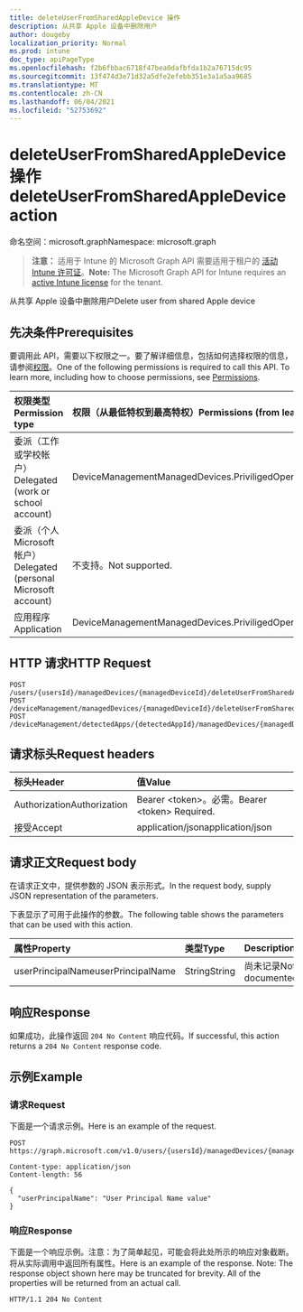 ```yaml
---
title: deleteUserFromSharedAppleDevice 操作
description: 从共享 Apple 设备中删除用户
author: dougeby
localization_priority: Normal
ms.prod: intune
doc_type: apiPageType
ms.openlocfilehash: f2b6fbbac6718f47bea0dafbfda1b2a76715dc95
ms.sourcegitcommit: 13f474d3e71d32a5dfe2efebb351e3a1a5aa9685
ms.translationtype: MT
ms.contentlocale: zh-CN
ms.lasthandoff: 06/04/2021
ms.locfileid: "52753692"
---
```

# <a name="deleteuserfromsharedappledevice-action"></a><span data-ttu-id="9dfa8-103">deleteUserFromSharedAppleDevice 操作</span><span class="sxs-lookup"><span data-stu-id="9dfa8-103">deleteUserFromSharedAppleDevice action</span></span>

<span data-ttu-id="9dfa8-104">命名空间：microsoft.graph</span><span class="sxs-lookup"><span data-stu-id="9dfa8-104">Namespace: microsoft.graph</span></span>

> <span data-ttu-id="9dfa8-105">**注意：** 适用于 Intune 的 Microsoft Graph API 需要适用于租户的 [活动 Intune 许可证](https://go.microsoft.com/fwlink/?linkid=839381)。</span><span class="sxs-lookup"><span data-stu-id="9dfa8-105">**Note:** The Microsoft Graph API for Intune requires an [active Intune license](https://go.microsoft.com/fwlink/?linkid=839381) for the tenant.</span></span>

<span data-ttu-id="9dfa8-106">从共享 Apple 设备中删除用户</span><span class="sxs-lookup"><span data-stu-id="9dfa8-106">Delete user from shared Apple device</span></span>

## <a name="prerequisites"></a><span data-ttu-id="9dfa8-107">先决条件</span><span class="sxs-lookup"><span data-stu-id="9dfa8-107">Prerequisites</span></span>
<span data-ttu-id="9dfa8-p101">要调用此 API，需要以下权限之一。要了解详细信息，包括如何选择权限的信息，请参阅[权限](/graph/permissions-reference)。</span><span class="sxs-lookup"><span data-stu-id="9dfa8-p101">One of the following permissions is required to call this API. To learn more, including how to choose permissions, see [Permissions](/graph/permissions-reference).</span></span>

|<span data-ttu-id="9dfa8-110">权限类型</span><span class="sxs-lookup"><span data-stu-id="9dfa8-110">Permission type</span></span>|<span data-ttu-id="9dfa8-111">权限（从最低特权到最高特权）</span><span class="sxs-lookup"><span data-stu-id="9dfa8-111">Permissions (from least to most privileged)</span></span>|
|:---|:---|
|<span data-ttu-id="9dfa8-112">委派（工作或学校帐户）</span><span class="sxs-lookup"><span data-stu-id="9dfa8-112">Delegated (work or school account)</span></span>|<span data-ttu-id="9dfa8-113">DeviceManagementManagedDevices.PriviligedOperation.All</span><span class="sxs-lookup"><span data-stu-id="9dfa8-113">DeviceManagementManagedDevices.PriviligedOperation.All</span></span>|
|<span data-ttu-id="9dfa8-114">委派（个人 Microsoft 帐户）</span><span class="sxs-lookup"><span data-stu-id="9dfa8-114">Delegated (personal Microsoft account)</span></span>|<span data-ttu-id="9dfa8-115">不支持。</span><span class="sxs-lookup"><span data-stu-id="9dfa8-115">Not supported.</span></span>|
|<span data-ttu-id="9dfa8-116">应用程序</span><span class="sxs-lookup"><span data-stu-id="9dfa8-116">Application</span></span>|<span data-ttu-id="9dfa8-117">DeviceManagementManagedDevices.PriviligedOperation.All</span><span class="sxs-lookup"><span data-stu-id="9dfa8-117">DeviceManagementManagedDevices.PriviligedOperation.All</span></span>|

## <a name="http-request"></a><span data-ttu-id="9dfa8-118">HTTP 请求</span><span class="sxs-lookup"><span data-stu-id="9dfa8-118">HTTP Request</span></span>
<!-- {
  "blockType": "ignored"
}
-->
``` http
POST /users/{usersId}/managedDevices/{managedDeviceId}/deleteUserFromSharedAppleDevice
POST /deviceManagement/managedDevices/{managedDeviceId}/deleteUserFromSharedAppleDevice
POST /deviceManagement/detectedApps/{detectedAppId}/managedDevices/{managedDeviceId}/deleteUserFromSharedAppleDevice
```

## <a name="request-headers"></a><span data-ttu-id="9dfa8-119">请求标头</span><span class="sxs-lookup"><span data-stu-id="9dfa8-119">Request headers</span></span>
|<span data-ttu-id="9dfa8-120">标头</span><span class="sxs-lookup"><span data-stu-id="9dfa8-120">Header</span></span>|<span data-ttu-id="9dfa8-121">值</span><span class="sxs-lookup"><span data-stu-id="9dfa8-121">Value</span></span>|
|:---|:---|
|<span data-ttu-id="9dfa8-122">Authorization</span><span class="sxs-lookup"><span data-stu-id="9dfa8-122">Authorization</span></span>|<span data-ttu-id="9dfa8-123">Bearer &lt;token&gt;。必需。</span><span class="sxs-lookup"><span data-stu-id="9dfa8-123">Bearer &lt;token&gt; Required.</span></span>|
|<span data-ttu-id="9dfa8-124">接受</span><span class="sxs-lookup"><span data-stu-id="9dfa8-124">Accept</span></span>|<span data-ttu-id="9dfa8-125">application/json</span><span class="sxs-lookup"><span data-stu-id="9dfa8-125">application/json</span></span>|

## <a name="request-body"></a><span data-ttu-id="9dfa8-126">请求正文</span><span class="sxs-lookup"><span data-stu-id="9dfa8-126">Request body</span></span>
<span data-ttu-id="9dfa8-127">在请求正文中，提供参数的 JSON 表示形式。</span><span class="sxs-lookup"><span data-stu-id="9dfa8-127">In the request body, supply JSON representation of the parameters.</span></span>

<span data-ttu-id="9dfa8-128">下表显示了可用于此操作的参数。</span><span class="sxs-lookup"><span data-stu-id="9dfa8-128">The following table shows the parameters that can be used with this action.</span></span>

|<span data-ttu-id="9dfa8-129">属性</span><span class="sxs-lookup"><span data-stu-id="9dfa8-129">Property</span></span>|<span data-ttu-id="9dfa8-130">类型</span><span class="sxs-lookup"><span data-stu-id="9dfa8-130">Type</span></span>|<span data-ttu-id="9dfa8-131">Description</span><span class="sxs-lookup"><span data-stu-id="9dfa8-131">Description</span></span>|
|:---|:---|:---|
|<span data-ttu-id="9dfa8-132">userPrincipalName</span><span class="sxs-lookup"><span data-stu-id="9dfa8-132">userPrincipalName</span></span>|<span data-ttu-id="9dfa8-133">String</span><span class="sxs-lookup"><span data-stu-id="9dfa8-133">String</span></span>|<span data-ttu-id="9dfa8-134">尚未记录</span><span class="sxs-lookup"><span data-stu-id="9dfa8-134">Not yet documented</span></span>|



## <a name="response"></a><span data-ttu-id="9dfa8-135">响应</span><span class="sxs-lookup"><span data-stu-id="9dfa8-135">Response</span></span>
<span data-ttu-id="9dfa8-136">如果成功，此操作返回 `204 No Content` 响应代码。</span><span class="sxs-lookup"><span data-stu-id="9dfa8-136">If successful, this action returns a `204 No Content` response code.</span></span>

## <a name="example"></a><span data-ttu-id="9dfa8-137">示例</span><span class="sxs-lookup"><span data-stu-id="9dfa8-137">Example</span></span>

### <a name="request"></a><span data-ttu-id="9dfa8-138">请求</span><span class="sxs-lookup"><span data-stu-id="9dfa8-138">Request</span></span>
<span data-ttu-id="9dfa8-139">下面是一个请求示例。</span><span class="sxs-lookup"><span data-stu-id="9dfa8-139">Here is an example of the request.</span></span>
``` http
POST https://graph.microsoft.com/v1.0/users/{usersId}/managedDevices/{managedDeviceId}/deleteUserFromSharedAppleDevice

Content-type: application/json
Content-length: 56

{
  "userPrincipalName": "User Principal Name value"
}
```

### <a name="response"></a><span data-ttu-id="9dfa8-140">响应</span><span class="sxs-lookup"><span data-stu-id="9dfa8-140">Response</span></span>
<span data-ttu-id="9dfa8-p102">下面是一个响应示例。注意：为了简单起见，可能会将此处所示的响应对象截断。将从实际调用中返回所有属性。</span><span class="sxs-lookup"><span data-stu-id="9dfa8-p102">Here is an example of the response. Note: The response object shown here may be truncated for brevity. All of the properties will be returned from an actual call.</span></span>
``` http
HTTP/1.1 204 No Content
```




